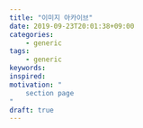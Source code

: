```yaml
---
title: "이미지 아카이브"
date: 2019-09-23T20:01:38+09:00
categories:
    - generic
tags:
    - generic
keywords:
inspired:
motivation: "
    section page
"
draft: true
---
```


